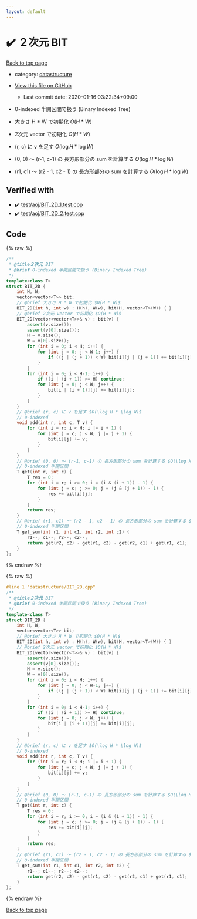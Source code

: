 ```yaml
---
layout: default
---
```


<!-- mathjax config similar to math.stackexchange -->
<script type="text/javascript" async
  src="https://cdnjs.cloudflare.com/ajax/libs/mathjax/2.7.5/MathJax.js?config=TeX-MML-AM_CHTML">
</script>
<script type="text/x-mathjax-config">
  MathJax.Hub.Config({
    TeX: { equationNumbers: { autoNumber: "AMS" }},
    tex2jax: {
      inlineMath: [ ['$','$'] ],
      processEscapes: true
    },
    "HTML-CSS": { matchFontHeight: false },
    displayAlign: "left",
    displayIndent: "2em"
  });
</script>

<script type="text/javascript" src="https://cdnjs.cloudflare.com/ajax/libs/jquery/3.4.1/jquery.min.js"></script>
<script src="https://cdn.jsdelivr.net/npm/jquery-balloon-js@1.1.2/jquery.balloon.min.js" integrity="sha256-ZEYs9VrgAeNuPvs15E39OsyOJaIkXEEt10fzxJ20+2I=" crossorigin="anonymous"></script>
<script type="text/javascript" src="../../assets/js/copy-button.js"></script>
<link rel="stylesheet" href="../../assets/css/copy-button.css" />


# :heavy_check_mark: ２次元 BIT

<a href="../../index.html">Back to top page</a>

* category: <a href="../../index.html#8dc87745f885a4cc532acd7b15b8b5fe">datastructure</a>
* <a href="{{ site.github.repository_url }}/blob/master/datastructure/BIT_2D.cpp">View this file on GitHub</a>
    - Last commit date: 2020-01-16 03:22:34+09:00


* 0-indexed 半開区間で扱う (Binary Indexed Tree)
* 大きさ H * W で初期化 $O(H * W)$
* 2次元 vector で初期化 $O(H * W)$
* (r, c) に v を足す $O(\log H * \log W)$
* (0, 0) ～ (r-1, c-1) の 長方形部分の sum を計算する $O(\log H * \log W)$
* (r1, c1) ～ (r2 - 1, c2 - 1) の 長方形部分の sum を計算する $O(\log H * \log W)$


## Verified with

* :heavy_check_mark: <a href="../../verify/test/aoj/BIT_2D_1.test.cpp.html">test/aoj/BIT_2D_1.test.cpp</a>
* :heavy_check_mark: <a href="../../verify/test/aoj/BIT_2D_2.test.cpp.html">test/aoj/BIT_2D_2.test.cpp</a>


## Code

<a id="unbundled"></a>
{% raw %}
```cpp
/**
 * @title２次元 BIT
 * @brief 0-indexed 半開区間で扱う (Binary Indexed Tree)
 */
template<class T>
struct BIT_2D {
	int H, W;
	vector<vector<T>> bit;
	// @brief 大きさ H * W で初期化 $O(H * W)$
	BIT_2D(int h, int w) : H(h), W(w), bit(H, vector<T>(W)) { }
	// @brief 2次元 vector で初期化 $O(H * W)$
	BIT_2D(vector<vector<T>>& v) : bit(v) {
		assert(v.size());
		assert(v[0].size());
		H = v.size();
		W = v[0].size();
		for (int i = 0; i < H; i++) {
			for (int j = 0; j < W-1; j++) {
				if ((j | (j + 1)) < W) bit[i][j | (j + 1)] += bit[i][j];
			}
		}
		for (int i = 0; i < H-1; i++) {
			if ((i | (i + 1)) >= H) continue;
			for (int j = 0; j < W; j++) {
				bit[i | (i + 1)][j] += bit[i][j];
			}
		}
	}
	// @brief (r, c) に v を足す $O(\log H * \log W)$
 	// 0-indexed
	void add(int r, int c, T v) {
		for (int i = r; i < H; i |= i + 1) {
			for (int j = c; j < W; j |= j + 1) {
				bit[i][j] += v;
			}
		}
	}
	// @brief (0, 0) ～ (r-1, c-1) の 長方形部分の sum を計算する $O(\log H * \log W)$
 	// 0-indexed 半開区間
	T get(int r, int c) {
		T res = 0;
		for (int i = r; i >= 0; i = (i & (i + 1)) - 1) {
			for (int j = c; j >= 0; j = (j & (j + 1)) - 1) {
				res += bit[i][j];
			}
		}
		return res;
	}
	// @brief (r1, c1) ～ (r2 - 1, c2 - 1) の 長方形部分の sum を計算する $O(\log H * \log W)$
 	// 0-indexed 半開区間
	T get_sum(int r1, int c1, int r2, int c2) {
		r1--; c1--; r2--; c2--;
		return get(r2, c2) - get(r1, c2) - get(r2, c1) + get(r1, c1);
	}
};
```
{% endraw %}

<a id="bundled"></a>
{% raw %}
```cpp
#line 1 "datastructure/BIT_2D.cpp"
/**
 * @title２次元 BIT
 * @brief 0-indexed 半開区間で扱う (Binary Indexed Tree)
 */
template<class T>
struct BIT_2D {
	int H, W;
	vector<vector<T>> bit;
	// @brief 大きさ H * W で初期化 $O(H * W)$
	BIT_2D(int h, int w) : H(h), W(w), bit(H, vector<T>(W)) { }
	// @brief 2次元 vector で初期化 $O(H * W)$
	BIT_2D(vector<vector<T>>& v) : bit(v) {
		assert(v.size());
		assert(v[0].size());
		H = v.size();
		W = v[0].size();
		for (int i = 0; i < H; i++) {
			for (int j = 0; j < W-1; j++) {
				if ((j | (j + 1)) < W) bit[i][j | (j + 1)] += bit[i][j];
			}
		}
		for (int i = 0; i < H-1; i++) {
			if ((i | (i + 1)) >= H) continue;
			for (int j = 0; j < W; j++) {
				bit[i | (i + 1)][j] += bit[i][j];
			}
		}
	}
	// @brief (r, c) に v を足す $O(\log H * \log W)$
 	// 0-indexed
	void add(int r, int c, T v) {
		for (int i = r; i < H; i |= i + 1) {
			for (int j = c; j < W; j |= j + 1) {
				bit[i][j] += v;
			}
		}
	}
	// @brief (0, 0) ～ (r-1, c-1) の 長方形部分の sum を計算する $O(\log H * \log W)$
 	// 0-indexed 半開区間
	T get(int r, int c) {
		T res = 0;
		for (int i = r; i >= 0; i = (i & (i + 1)) - 1) {
			for (int j = c; j >= 0; j = (j & (j + 1)) - 1) {
				res += bit[i][j];
			}
		}
		return res;
	}
	// @brief (r1, c1) ～ (r2 - 1, c2 - 1) の 長方形部分の sum を計算する $O(\log H * \log W)$
 	// 0-indexed 半開区間
	T get_sum(int r1, int c1, int r2, int c2) {
		r1--; c1--; r2--; c2--;
		return get(r2, c2) - get(r1, c2) - get(r2, c1) + get(r1, c1);
	}
};
```
{% endraw %}

<a href="../../index.html">Back to top page</a>

